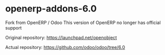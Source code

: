 # openerp-addons-6.0
Fork from OpenERP / Odoo
This version of OpenERP no longer has official support

Original repository:
    https://launchpad.net/openobject

Actual repository:
    https://github.com/odoo/odoo/tree/6.0
